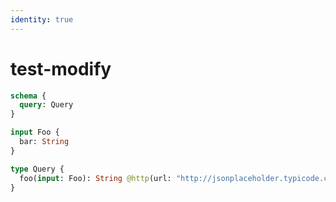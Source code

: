 ```yaml
---
identity: true
---
```


# test-modify

```graphql @config
schema {
  query: Query
}

input Foo {
  bar: String
}

type Query {
  foo(input: Foo): String @http(url: "http://jsonplaceholder.typicode.com/foo") @modify(name: "data")
}
```
